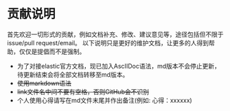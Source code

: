 # 贡献说明

首先欢迎一切形式的贡献，例如文档补充、修改、建议意见等，途径包括但不限于issue/pull request/email。
以下说明只是更好的维护文档，让更多的人得到帮助，仅仅是提倡而不是强制。

- 为了对接elastic官方文档，现已加入AscIIDoc语法，md版本不会停止更新，待更新结束会将全部文档转移至md版本。
- ~~使用markdown语法~~ 
- ~~link文件名中间不要有空格，否则GitHub会不识别~~
- 个人使用心得请写在md文件末尾并作出备注(例如: 心得：xxxxxx)
